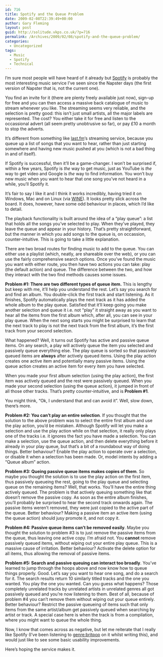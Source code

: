 ```yaml
---
id: 716
title: Spotify and the Queue Problem
date: 2009-02-08T22:39:49+00:00
author: Gary Fleming
layout: post
guid: http://solitude.vkps.co.uk/?p=716
permalink: /Archives/2009/02/08/spotify-and-the-queue-problem/
categories:
  - Uncategorized
tags:
  - Music
  - Spotify
  - Technical
---
```

I&#8217;m sure most people will have heard of it already but [Spotify](http://www.spotify.com/) is probably the most interesting music service I&#8217;ve seen since the Napster days (the first version of Napster that is, not the current one).

You find an invite for it (there are plenty freely available just now), sign-up for free and you can then access a massive back catalogue of music to stream whenever you like. The streaming seems very reliable, and the selection is pretty good: this isn&#8217;t just small artists, all the major labels are represented. The cost? You either take it for free and listen to the occassional advert (all seem pretty unobtrusive so far), or pay £10 a month to stop the adverts.

It&#8217;s different from something like [last.fm](http://www.last.fm/)&#8216;s streaming service, because you queue up a list of songs that you want to hear, rather than just starting somewhere and having new music pushed at you (which is not a bad thing in and of itself).

If Spotify is successful, then it&#8217;ll be a game-changer. I won&#8217;t be surprised if, within a few years, Spotify is _the_ way to get music, just as YouTube is _the_ way to get video and Google is _the_ way to find information. You won&#8217;t buy new music when you want to hear that one song you&#8217;ve not heard in a while, you&#8217;ll Spotify it.

It&#8217;s fair to say I like it and I think it works incredibly, having tried it on Windows, Mac and on Linux (via [WINE](http://www.winehq.org/)). It looks pretty slick across the board. It does, however, have some odd behaviour in places, which I&#8217;d like to detail.

The playback functionality is built around the idea of a &#8220;play queue&#8221;: a list that holds all the songs you&#8217;ve selected to play. When they&#8217;ve played, they leave the queue and appear in your history. That&#8217;s pretty straightforward, but the manner in which you add songs to the queue is, on occassion, counter-intuitive. This is going to take a little explanation.

There are two broad routes for finding music to add to the queue. You can either use a playlist (which, neatly, are shareable over the web), or you can use the fairly comprehensive search options. Once you&#8217;ve found the music you want with either route, you then have two actions you can take: play (the default action) and queue. The difference between the two, and how they interact with the two find methods causes some issues.

**Problem #1: There are two different types of queue item.** This is lengthy but keep with me, it&#8217;ll help you understand the rest. Let&#8217;s say you search for and find an album. You double-click the first track and start listening. As it finishes, Spotify automatically plays the next track as it has added the whole album to the play queue. Satisfied that it&#8217;ll keep going you make another selection and queue it i.e. not &#8220;play&#8221; it straight away as you want to hear all the items from the first album which, after all, you can see in your play queue. When the next song starts you might be surprised to learn that the next track to play is not the next track from the first album, it&#8217;s the first track from your second selection.

What happened? Well, it turns out Spotify has active and passive queue items. On any search, a play will actively queue the item you selected and passively queue everything else. The play queue is sorted so that passively queued items are **always** after actively queued items. Using the play action creates one active item and potentially many passive items. Using the queue action creates an active item for every item you have selected.

When you made your first album selection (using the play action), the first item was actively queued and the rest were passively queued. When you made your second selection (using the queue action), it jumped in front of all those other tracks. That&#8217;s pretty counter-intuitive, and is **Problem #1**.

You might think, &#8220;Ok, I understand that and can avoid it&#8221;. Well, slow down, there&#8217;s more.

**Problem #2: You can&#8217;t play an entire selection**. If you thought that the solution to the above problem was to select the entire first album and use the play action, you&#8217;d be mistaken. Although Spotify will let you make a selection and use the play action while on that selection, it really only plays one of the tracks i.e. it ignores the fact you have made a selection. You can make a selection, use the queue action, and then delete everything before it already in your play queue, but that&#8217;s a bit of a roundabout way of doing things. Better behaviour? Enable the play action to operate over a selection, or disable it when a selection has been made. Or, model intents by adding a &#8220;Queue album&#8221; action.

**Problem #3: Queing passive queue items makes copies of them**. So maybe you thought the solution is to use the play action on the first item, thus passively queueing the rest, going to the play queue and selecting queue on the remaining items? Well, that works. You&#8217;ll have the entire thing actively queued. The problem is that actively queuing something like that doesn&#8217;t remove the passive copy. As soon as the entire album finishes, you&#8217;ll probably be surprised to hear the second track onwards again. The passive items weren&#8217;t removed, they were just copied to the active part of the queue. Better behaviour? Making a passive item an active item (using the queue action) should jusy promote it, and not copy it.

**Problem #4: Passive queue items can&#8217;t be removed easily**. Maybe you thought the solution to problem #3 is to just remove the passive items from the queue, thus leaving one active copy. I&#8217;m afraid not. You **cannot** remove passively queued items, without wiping out your entire play queue. This is a massive cause of irritation. Better behaviour? Activate the delete option for all items, thus allowing the removal of passive items.

**Problem #5: Search and passive queuing can interact too broadly**. You&#8217;ve learned to jump through the hoops above and now know how to queue things properly. Good. Let&#8217;s say you want to hear one song, and do a search for it. The search results return 10 similarly titled tracks and the one you wanted. You play the one you wanted. Can you guess what happens? Those completely unrelated tracks by unrelated artists in unrelated genres all got passively queued and you&#8217;re now listening to them. Best of all, because of problem #4 you can&#8217;t remove them without wiping out your queue entirely. Better behaviour? Restrict the passive queueing of items such that only items from the same artist/album get passively queued when searching by artist or track. A special case here is when the track is from a compilation, where you might want to queue the whole thing.

Now, I know that comes across as negative, but let me reiterate that I really like Spotify (I&#8217;ve been listening to [genre:britpop](spotify:genre:britpop) on it whilst writing this), and would just like to see some basic usability improvements.

Here&#8217;s hoping the service makes it.